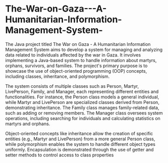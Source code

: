 # The-War-on-Gaza---A-Humanitarian-Information-Management-System-

The Java project titled The War on Gaza - A Humanitarian Information Management System aims to develop a system for managing and analyzing data related to individuals affected by the war in Gaza. It involves implementing a Java-based system to handle information about martyrs, orphans, survivors, and families. The project's primary purpose is to showcase the use of object-oriented programming (OOP) concepts, including classes, inheritance, and polymorphism.

The system consists of multiple classes such as Person, Martyr, LivePerson, Family, and Manager, each representing different entities and functionalities. For instance, the Person class models a general individual, while Martyr and LivePerson are specialized classes derived from Person, demonstrating inheritance. The Family class manages family-related data, such as adding or removing members. The Manager class oversees system operations, including searching for individuals and calculating statistics on martyrs and orphans.

Object-oriented concepts like inheritance allow the creation of specific entities (e.g., Martyr and LivePerson) from a more general Person class, while polymorphism enables the system to handle different object types uniformly. Encapsulation is demonstrated through the use of getter and setter methods to control access to class properties
